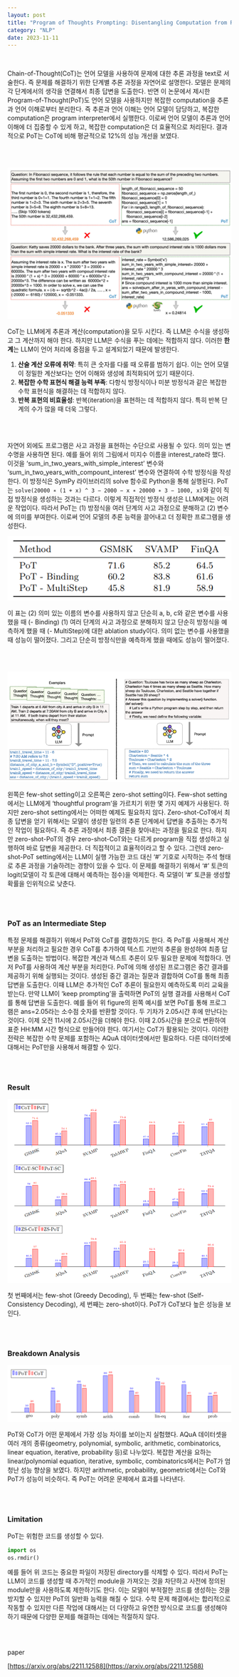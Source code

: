 ```yaml
---
layout: post
title: "Program of Thoughts Prompting: Disentangling Computation from Reasoning for Numerical Reasoning Tasks"
category: "NLP"
date: 2023-11-11
---
```


<br>


Chain-of-Thought(CoT)는 언어 모델을 사용하여 문제에 대한 추론 과정을 text로 서술한다. 즉 문제를 해결하기 위한 단계별 추론 과정을 자연어로 설명한다. 모델은 문제의 각 단계에서의 생각을 연결해서 최종 답변을 도출한다. 반면 이 논문에서 제시한 Program-of-Thought(PoT)도 언어 모델을 사용하지만 복잡한 computation을 추론과 언어 이해로부터 분리한다. 즉 추론과 언어 이해는 언어 모델이 담당하고, 복잡한 computation은 program interpreter에서 실행한다. 이로써 언어 모델이 추론과 언어 이해에 더 집중할 수 있게 하고, 복잡한 computation은 더 효율적으로 처리된다. 결과적으로 PoT는 CoT에 비해 평균적으로 12%의 성능 개선을 보였다.

<br>
<br>


![Untitled](/assets/Program%20of%20Thoughts%20Prompting%20Disentangling%20Comput%209d66d7038bdf4899833e519f34b13ef3/Untitled.png)

CoT는 LLM에게 추론과 계산(computation)을 모두 시킨다. 즉 LLM은 수식을 생성하고 그 계산까지 해야 한다. 하지만 LLM은 수식을 푸는 데에는 적합하지 않다. 이러한 **한계**는 LLM이 언어 처리에 중점을 두고 설계되었기 때문에 발생한다.

1. **산술 계산 오류에 취약**: 특히 큰 숫자를 다룰 때 오류를 범하기 쉽다. 이는 언어 모델이 정밀한 계산보다는 언어 이해와 생성에 최적화되어 있기 때문이다.
2. **복잡한 수학 표현식 해결 능력 부족**: 다항식 방정식이나 미분 방정식과 같은 복잡한 수학 표현식을 해결하는 데 적합하지 않다.
3. **반복 표현의 비효율성**: 반복(iteration)을 표현하는 데 적합하지 않다. 특히 반복 단계의 수가 많을 때 더욱 그렇다.

<br>
<br>


자연어 외에도 프로그램은 사고 과정을 표현하는 수단으로 사용될 수 있다. 의미 있는 변수명을 사용하면 된다. 예를 들어 위의 그림에서 미지수 이름을 interest_rate라 했다. 이것을 ‘sum_in_two_years_with_simple_interest’ 변수와 ‘sum_in_two_years_with_compount_interest’ 변수와 연결하여 수학 방정식을 작성한다. 이 방정식은 SymPy 라이브러리의 solve 함수로 Python을 통해 실행된다. PoT는 `solve(20000 ∗ (1 + x) ^ 3 − 2000 − x ∗ 20000 ∗ 3 − 1000, x)`와 같이 직접 방정식을 생성하는 것과는 다르다. 이렇게 직접적인 방정식 생성은 LLM에게는 어려운 작업이다. 따라서 PoT는 (1) 방정식을 여러 단계의 사고 과정으로 분해하고 (2) 변수에 의미를 부여한다. 이로써 언어 모델의 추론 능력을 끌어내고 더 정확한 프로그램을 생성한다.

![Untitled](/assets/Program%20of%20Thoughts%20Prompting%20Disentangling%20Comput%209d66d7038bdf4899833e519f34b13ef3/Untitled%201.png)

이 표는 (2) 의미 있는 이름의 변수를 사용하지 않고 단순히 a, b, c와 같은 변수를 사용했을 때 (- Binding) (1) 여러 단계의 사고 과정으로 분해하지 않고 단순히 방정식을 예측하게 했을 때 (- MultiStep)에 대한 ablation study이다. 의미 없는 변수를 사용했을 때 성능이 떨어졌다. 그리고 단순히 방정식만을 예측하게 했을 때에도 성능이 떨어졌다.

<br>
<br>

![Untitled](/assets/Program%20of%20Thoughts%20Prompting%20Disentangling%20Comput%209d66d7038bdf4899833e519f34b13ef3/Untitled%202.png)

왼쪽은 few-shot setting이고 오른쪽은 zero-shot setting이다. Few-shot setting에서는 LLM에게 ‘thoughtful program’을 가르치기 위한 몇 가지 예제가 사용된다. 하지만 zero-shot setting에서는 어떠한 예제도 필요하지 않다. Zero-shot-CoT에서 최종 답변을 얻기 위해서는 모델이 생성한 일련의 추론 단계에서 답변을 추출하는 추가적인 작업이 필요하다. 즉 추론 과정에서 최종 결론을 찾아내는 과정을 필요로 한다. 하지만 zero-shot-PoT의 경우 zero-shot-CoT와는 다르게 program을 직접 생성하고 실행하여 바로 답변을 제공한다. 더 직접적이고 효율적이라고 할 수 있다. 그런데 zero-shot-PoT setting에서는 LLM이 실행 가능한 코드 대신 ‘#’ 기호로 시작하는 주석 형태로 추론 과정을 기술하려는 경향이 있을 수 있다. 이 문제를 해결하기 위해서 ‘#’ 토큰의 logit(모델이 각 토큰에 대해서 예측하는 점수)을 억제한다. 즉 모델이 ‘#’ 토큰을 생성할 확률을 인위적으로 낮춘다.

<br>
<br>

### **PoT as an Intermediate Step**

특정 문제를 해결하기 위해서 PoT와 CoT를 결합하기도 한다. 즉 PoT를 사용해서 계산 부분을 처리하고 필요한 경우 CoT를 추가하여 텍스트 기반의 추론을 완성하여 최종 답변을 도출하는 방법이다. 복잡한 계산과 텍스트 추론이 모두 필요한 문제에 적합하다. 먼저 PoT를 사용하여 계산 부분을 처리한다. PoT에 의해 생성된 프로그램은 중간 결과를 제공하기 위해 실행되는 것이다. 생성된 중간 결과는 질문과 결합하여 CoT를 통해 최종 답변을 도출한다. 이때 LLM은 추가적인 CoT 추론이 필요한지 예측하도록 미리 교육을 받는다. 만약 LLM이 ‘keep prompting’을 출력하면 PoT의 실행 결과를 사용해서 CoT를 통해 답변을 도출한다. 예를 들어 위 figure의 왼쪽 예시를 보면 PoT를 통해 프로그램은 ans=2.05라는 소수점 숫자를 반환할 것이다. 두 기차가 2.05시간 후에 만난다는 것이다. 이제 오전 11시에 2.05시간을 더해야 한다. 이때 2.05시간을 분으로 변환하여 표준 HH:MM 시간 형식으로 만들어야 한다. 여기서는 CoT가 활용되는 것이다. 이러한 전략은 복잡한 수학 문제를 포함하는 AQuA 데이터셋에서만 필요하다. 다른 데이터셋에 대해서는 PoT만을 사용해서 해결할 수 있다.

<br>
<br>

### **Result**

![Untitled](/assets/Program%20of%20Thoughts%20Prompting%20Disentangling%20Comput%209d66d7038bdf4899833e519f34b13ef3/Untitled%203.png)

첫 번째에서는 few-shot (Greedy Decoding), 두 번째는 few-shot (Self-Consistency Decoding), 세 번째는 zero-shot이다. PoT가 CoT보다 높은 성능을 보인다.

<br>
<br>

### **Breakdown Analysis**

![Untitled](/assets/Program%20of%20Thoughts%20Prompting%20Disentangling%20Comput%209d66d7038bdf4899833e519f34b13ef3/Untitled%204.png)

PoT와 CoT가 어떤 문제에서 가장 성능 차이를 보이는지 실험했다. AQuA 데이터셋을 여러 개의 종류(geometry, polynomial, symbolic, arithmetic, combinatorics, linear equation, iterative, probability 등)로 나누었다. 복잡한 계산을 요하는 linear/polynomial equation, iterative, symbolic, combinatorics에서는 PoT가 엄청난 성능 향상을 보였다. 하지만 arithmetic, probability, geometric에서는 CoT와 PoT가 성능이 비슷하다. 즉 PoT는 어려운 문제에서 효과를 나타낸다.

<br>
<br>

### **Limitation**

PoT는 위험한 코드를 생성할 수 있다.

```python
import os
os.rmdir()
```

예를 들어 위 코드는 중요한 파일이 저장된 directory를 삭제할 수 있다. 따라서 PoT는 LLM이 코드를 생성할 때 추가적인 module을 가져오는 것을 차단하고 사전에 정의된 module만을 사용하도록 제한하기도 한다. 이는 모델이 부적절한 코드를 생성하는 것을 방지할 수 있지만 PoT의 일반화 능력을 해칠 수 있다. 수학 문제 해결에서는 합리적으로 작동할 수 있지만 다른 작업에 대해서는 더 다양하고 유연한 방식으로 코드를 생성해야 하기 때문에 다양한 문제를 해결하는 데에는 적절하지 않다.

<br>
<br>

paper

[https://arxiv.org/abs/2211.12588](https://arxiv.org/abs/2211.12588)